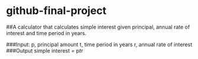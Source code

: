 # github-final-project
##A calculator that calculates simple interest given principal, annual rate of interest and time period in years.

###Input:
   p, principal amount
   t, time period in years
   r, annual rate of interest
###Output
   simple interest = p*t*r
